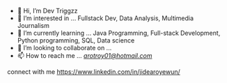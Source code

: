 - 👋 Hi, I’m Dev Triggzz
- 👀 I’m interested in ... Fullstack Dev, Data Analysis, Multimedia Journalism
- 🌱 I’m currently learning ... Java Programming, Full-stack Development, Python programming, SQL, Data science 
- 💞️ I’m looking to collaborate on ...  
- 📫 How to reach me ... <em> arotroy01@hotmail.com </em>

<!---
jaytriggz/jaytriggz is a ✨ special ✨ repository because its `README.md` (this file) appears on your GitHub profile.
You can click the Preview link to take a look at your changes.
--->
connect with me
https://www.linkedin.com/in/jidearoyewun/
